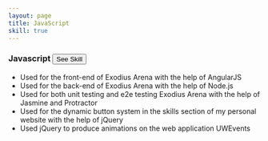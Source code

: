 ```yaml
---
layout: page
title: JavaScript
skill: true
---
```



<div>
    <div class="container">
        <div class="header">
            <h3><i class="devicon-angularjs-plain"></i>
                <i class="devicon-nodejs-plain"></i>
                <i class="devicon-jquery-plain-wordmark"></i> 
                <i class="devicon-javascript-plain"></i> Javascript <span><button class="btn btn-info" id = "javascript">See Skill</button></span></h3> 
        </div>
    </div>
    <div class="container">
        <ul class="javascript">
            <li>Used for the front-end of Exodius Arena with the help of AngularJS</li>
            <li>Used for the back-end of Exodius Arena with the help of Node.js</li>
            <li>Used for both unit testing and e2e testing Exodius Arena with the help of Jasmine and Protractor</li>
            <li>Used for the dynamic button system in the skills section of my personal website with the help of jQuery</li>
            <li>Used jQuery to produce animations on the web application UWEvents</li>
        </ul>
    </div>
</div>